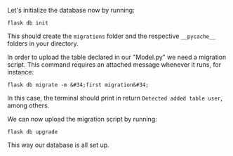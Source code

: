 



Let&#39;s initialize the database now by running:

`flask db init`

This should create the `migrations` folder and the respective `__pycache__` folders in your directory. 

In order to upload the table declared in our &#34;Model.py&#34; we need a migration script. This command requires an attached message whenever it runs, for instance:

``` none
flask db migrate -m &#34;first migration&#34;
```

In this case, the terminal should print in return `Detected added table user`, among others.

We can now upload the migration script by running:

`flask db upgrade`

This way our database is all set up. 



